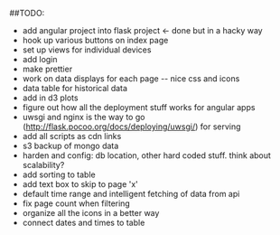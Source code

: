 
##TODO:

* add angular project into flask project <- done but in a hacky way
* hook up various buttons on index page
* set up views for individual devices
* add login
* make prettier
* work on data displays for each page -- nice css and icons
* data table for historical data
* add in d3 plots
* figure out how all the deployment stuff works for angular apps
* uwsgi and nginx is the way to go (http://flask.pocoo.org/docs/deploying/uwsgi/) for serving
* add all scripts as cdn links
* s3 backup of mongo data
* harden and config: db location, other hard coded stuff. think about scalability?
* add sorting to table
* add text box to skip to page 'x'
* default time range and intelligent fetching of data from api
* fix page count when filtering
* organize all the icons in a better way
* connect dates and times to table


